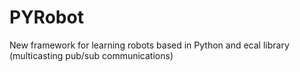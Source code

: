 # PYRobot
New framework for learning robots based in Python and ecal library (multicasting pub/sub communications)